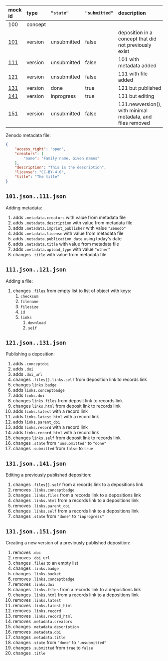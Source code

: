 | mock id         | type    | `"state"`   | `"submitted"` | description                                                |
| :--             | :--     | :--         | :--           | :--                                                        |
| 100             | concept | &nbsp;      | &nbsp;        |                                                            |
| [101](101.json) | version | unsubmitted | false         | deposition in a concept that did not previously exist      |
| [111](111.json) | version | unsubmitted | false         | 101 with metadata added                                    |
| [121](121.json) | version | unsubmitted | false         | 111 with file added                                        |
| [131](131.json) | version | done        | true          | 121 but published                                          |
| [141](141.json) | version | inprogress  | true          | 131 but editing                                            |
| [151](151.json) | version | unsubmitted | false         | 131.newversion(), with minimal metadata, and files removed |

Zenodo metadata file:

```json
{
    "access_right": "open",
    "creators": [
        "name": "Family name, Given names"
    ],
    "description": "This is the description",
    "license": "CC-BY-4.0",
    "title": "The title"
}
```

## `101.json..111.json`

Adding metadata:

1. adds `.metadata.creators` with value from metadata file
1. adds `.metadata.description` with value from metadata file
1. adds `.metadata.imprint_publisher` with value `"Zenodo"`
1. adds `.metadata.license` with value from metadata file
1. adds `.metadata.publication_date` using today's date
1. adds `.metadata.title` with value from metadata file
1. adds `.metadata.upload_type` with value `"other"`
1. changes `.title` with value from metadata file

## `111.json..121.json`

Adding a file:

1. changes `.files` from empty list to list of object with keys:
    1. `checksum`
    1. `filename`
    1. `filesize`
    1. `id`
    1. `links`
        1. `download`
        1. `se1f`

## `121.json..131.json`

Publishing a deposition:

1. adds `.conceptdoi`
1. adds `.doi`
1. adds `.doi_url`
1. changes `.files[].links.self` from deposition link to records link
1. changes `links.badge`
1. adds `links.conceptbadge`
1. adds `links.doi`
1. changes `links.files` from deposit link to records link
1. changes `links.html` from deposit link to records link
1. adds `links.latest` with a record link
1. adds `links.latest_html` with a record link
1. adds `links.parent_doi`
1. adds `links.record` with a record link
1. adds `links.record_html` with a record link
1. changes `links.self` from deposit link to records link
1. changes `.state` from `"unsubmitted"` to `"done"`
1. changes `.submitted` from `false` to `true`

## `131.json..141.json`

Editing a previously published deposition:

1. changes `.files[].self` from a records link to a depositions link
1. removes `.links.conceptbadge`
1. changes `.links.files` from a records link to a depositions link
1. changes `.links.html` from a records link to a depositions link
1. removes `.links.parent_doi`
1. changes `.links.self` from a records link to a depositions link
1. changes `.state` from `"done"` to `"inprogress"`

## `131.json..151.json`

Creating a new version of a previously published deposition:

1. removes `.doi`
1. removes `.doi_url`
1. changes `.files` to an empty list
1. changes `.links.badge`
1. changes `.links.bucket`
1. removes `.links.conceptbadge`
1. removes `.links.doi`
1. changes `.links.files` from a records link to a depositions link
1. changes `.links.html` from a records link to a depositions link
1. removes `.links.latest`
1. removes `.links.latest_html`
1. removes `.links.record`
1. removes `.links.record_html`
1. removes `.metadata.creators`
1. changes `.metadata.description`
1. removes `.metadata.doi`
1. changes `.metadata.title`
1. changes `.state` from `"done"` to `"unsubmitted"`
1. changes `.submitted` from `true` to `false`
1. changes `.title`
